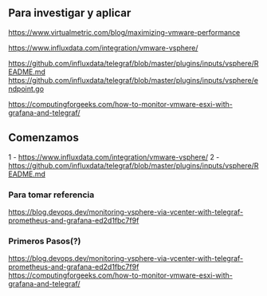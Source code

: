## Para investigar y aplicar
https://www.virtualmetric.com/blog/maximizing-vmware-performance

https://www.influxdata.com/integration/vmware-vsphere/

https://github.com/influxdata/telegraf/blob/master/plugins/inputs/vsphere/README.md
https://github.com/influxdata/telegraf/blob/master/plugins/inputs/vsphere/endpoint.go


https://computingforgeeks.com/how-to-monitor-vmware-esxi-with-grafana-and-telegraf/

## Comenzamos
1 - https://www.influxdata.com/integration/vmware-vsphere/
2 - https://github.com/influxdata/telegraf/blob/master/plugins/inputs/vsphere/README.md

### Para tomar referencia
https://blog.devops.dev/monitoring-vsphere-via-vcenter-with-telegraf-prometheus-and-grafana-ed2d1fbc7f9f

### Primeros Pasos(?)
https://blog.devops.dev/monitoring-vsphere-via-vcenter-with-telegraf-prometheus-and-grafana-ed2d1fbc7f9f
https://computingforgeeks.com/how-to-monitor-vmware-esxi-with-grafana-and-telegraf/